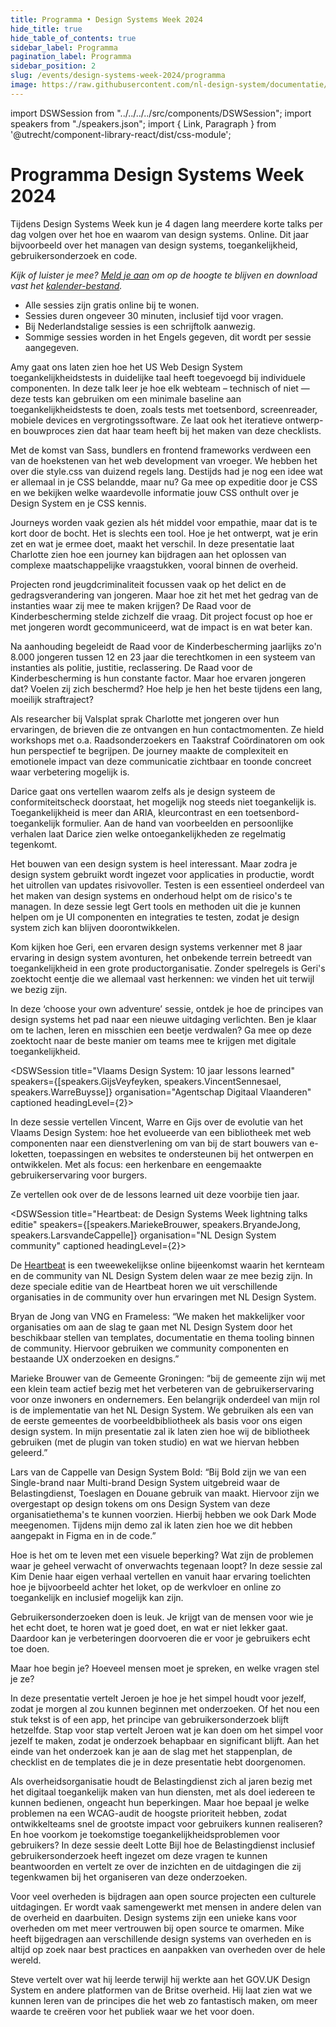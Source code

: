 ```yaml
---
title: Programma • Design Systems Week 2024
hide_title: true
hide_table_of_contents: true
sidebar_label: Programma
pagination_label: Programma
sidebar_position: 2
slug: /events/design-systems-week-2024/programma
image: https://raw.githubusercontent.com/nl-design-system/documentatie/assets/dsw-24.png
---
```


import DSWSession from "../../../../src/components/DSWSession";
import speakers from "./speakers.json";
import { Link, Paragraph } from '@utrecht/component-library-react/dist/css-module';

# Programma Design Systems Week 2024

<Paragraph lead>Tijdens Design Systems Week kun je 4 dagen lang meerdere korte talks per dag volgen over het hoe en waarom van design systems. Online. Dit jaar bijvoorbeeld over het managen van design systems, toegankelijkheid, gebruikersonderzoek en code.</Paragraph>

<Paragraph>_Kijk of luister je mee? [Meld je aan](/events/design-systems-week/aanmelden) om op de hoogte te blijven en download vast het [kalender-bestand](/dsweek-2024/dsweek-2024.ics)._</Paragraph>

- Alle sessies zijn gratis online bij te wonen.
- Sessies duren ongeveer 30 minuten, inclusief tijd voor vragen.
- Bij Nederlandstalige sessies is een schrijftolk aanwezig.
- Sommige sessies worden in het Engels gegeven, dit wordt per sessie aangegeven.

<DSWSession title="Using USWDS Accessibility Tests to Develop Accessibility Skills Across Government Teams" speakers={[speakers.AmyCole]} organisation="US Web Design System" headingLevel={2}>

<Paragraph>Amy gaat ons laten zien hoe het US Web Design System toegankelijkheidstests in duidelijke taal heeft toegevoegd bij individuele componenten. In deze talk leer je hoe elk webteam – technisch of niet — deze tests kan gebruiken om een minimale baseline aan toegankelijkheidstests te doen, zoals tests met toetsenbord, screenreader, mobiele devices en vergrotingssoftware. Ze laat ook het iteratieve ontwerp- en bouwproces zien dat haar team heeft bij het maken van deze checklists.</Paragraph>

</DSWSession>

<DSWSession title="Wat je allemaal niet weet over je CSS" speakers={[speakers.BartVeneman]} organisation="Project Wallace" captioned headingLevel={2}>

<Paragraph>Met de komst van Sass, bundlers en frontend frameworks verdween een van de hoekstenen van het web development van vroeger. We hebben het over die style.css van duizend regels lang. Destijds had je nog een idee wat er allemaal in je CSS belandde, maar nu? Ga mee op expeditie door je CSS en we bekijken welke waardevolle informatie jouw CSS onthult over je Design System en je CSS kennis.</Paragraph>

</DSWSession>

<DSWSession title="Jongeren en jeugdcriminaliteit: een journey voor (en naar) betere communicatie door de Raad van de Kinderbescherming" speakers={[speakers.CharlottevanBijnen]} organisation="Valsplat" captioned headingLevel={2}>

<Paragraph>Journeys worden vaak gezien als hét middel voor empathie, maar dat is te kort door de bocht. Het is slechts een tool. Hoe je het ontwerpt, wat je erin zet en wat je ermee doet, maakt het verschil. In deze presentatie laat Charlotte zien hoe een journey kan bijdragen aan het oplossen van complexe maatschappelijke vraagstukken, vooral binnen de overheid.</Paragraph>

<Paragraph>Projecten rond jeugdcriminaliteit focussen vaak op het delict en de gedragsverandering van jongeren. Maar hoe zit het met het gedrag van de instanties waar zij mee te maken krijgen? De Raad voor de Kinderbescherming stelde zichzelf die vraag. Dit project focust op hoe er met jongeren wordt gecommuniceerd, wat de impact is en wat beter kan.</Paragraph>

<Paragraph>Na aanhouding begeleidt de Raad voor de Kinderbescherming jaarlijks zo'n 8.000 jongeren tussen 12 en 23 jaar die terechtkomen in een systeem van instanties als politie, justitie, reclassering. De Raad voor de Kinderbescherming is hun constante factor. Maar hoe ervaren jongeren dat? Voelen zij zich beschermd? Hoe help je hen het beste tijdens een lang, moeilijk straftraject?</Paragraph>

<Paragraph>Als researcher bij Valsplat sprak Charlotte met jongeren over hun ervaringen, de brieven die ze ontvangen en hun contactmomenten. Ze hield workshops met o.a. Raadsonderzoekers en Taakstraf Coördinatoren om ook hun perspectief te begrijpen. De journey maakte de complexiteit en emotionele impact van deze communicatie zichtbaar en toonde concreet waar verbetering mogelijk is.</Paragraph>

</DSWSession>

<DSWSession title="Unmeasurable Accessibility: Beyond conformance" speakers={[speakers.DariceDeCuba]} organisation="darice.org" captioned headingLevel={2}>

<Paragraph>Darice gaat ons vertellen waarom zelfs als je design systeem de conformiteitscheck doorstaat, het mogelijk nog steeds niet toegankelijk is. Toegankelijkheid is meer dan ARIA, kleurcontrast en een toetsenbord-toegankelijk formulier. Aan de hand van voorbeelden en persoonlijke verhalen laat Darice zien welke ontoegankelijkheden ze regelmatig tegenkomt.</Paragraph>

</DSWSession>

<DSWSession title="Testing UI" speakers={[speakers.GertHengeveld]} organisation="Chromatic" headingLevel={2}>

<Paragraph>Het bouwen van een design system is heel interessant. Maar zodra je design system gebruikt wordt ingezet voor applicaties in productie, wordt het uitrollen van updates risivovoller. Testen is een essentieel onderdeel van het maken van design systems en onderhoud helpt om de risico's te managen. In deze sessie legt Gert tools en methoden uit die je kunnen helpen om je UI componenten en integraties te testen, zodat je design system zich kan blijven doorontwikkelen.</Paragraph>

</DSWSession>

<DSWSession title="Design Systems: Choose your own adventure" speakers={[speakers.GeriReid]} organisation="Just Eat Takeaway" headingLevel={2}>

<Paragraph>Kom kijken hoe Geri, een ervaren design systems verkenner met 8 jaar ervaring in design system avonturen, het onbekende terrein betreedt van toegankelijkheid in een grote productorganisatie. Zonder spelregels is Geri's zoektocht eentje die we allemaal vast herkennen: we vinden het uit terwijl we bezig zijn.</Paragraph>

<Paragraph>In deze ‘choose your own adventure’ sessie, ontdek je hoe de principes van design systems het pad naar een nieuwe uitdaging verlichten. Ben je klaar om te lachen, leren en misschien een beetje verdwalen? Ga mee op deze zoektocht naar de beste manier om teams mee te krijgen met digitale toegankelijkheid.</Paragraph>

</DSWSession>

<DSWSession title="Vlaams Design System: 10 jaar lessons learned" speakers={[speakers.GijsVeyfeyken, speakers.VincentSennesael, speakers.WarreBuysse]} organisation="Agentschap Digitaal Vlaanderen" captioned headingLevel={2}>

<Paragraph>In deze sessie vertellen Vincent, Warre en Gijs over de evolutie van het Vlaams Design System: hoe het evolueerde van een bibliotheek met web componenten naar een dienstverlening om van bij de start bouwers van e-loketten, toepassingen en websites te ondersteunen bij het ontwerpen en ontwikkelen. Met als focus: een herkenbare en eengemaakte gebruikerservaring voor burgers.</Paragraph>

<Paragraph>Ze vertellen ook over de de lessons learned uit deze voorbije tien jaar.</Paragraph>

</DSWSession>

<DSWSession title="Heartbeat: de Design Systems Week lightning talks editie" speakers={[speakers.MariekeBrouwer, speakers.BryandeJong, speakers.LarsvandeCappelle]} organisation="NL Design System community" captioned headingLevel={2}>

<Paragraph>De [Heartbeat](/events/heartbeat) is een tweewekelijkse online bijeenkomst waarin het kernteam en de community van NL Design System delen waar ze mee bezig zijn. In deze speciale editie van de Heartbeat horen we uit verschillende organisaties in de community over hun ervaringen met NL Design System.</Paragraph>

<Paragraph>Bryan de Jong van VNG en Frameless: “We maken het makkelijker voor organisaties om aan de slag te gaan met NL Design System door het beschikbaar stellen van templates, documentatie en thema tooling binnen de community. Hiervoor gebruiken we community componenten en bestaande UX onderzoeken en designs.”</Paragraph>

<Paragraph>Marieke Brouwer van de Gemeente Groningen: “bij de gemeente zijn wij met een klein team actief bezig met het verbeteren van de gebruikerservaring voor onze inwoners en ondernemers. Een belangrijk onderdeel van mijn rol is de implementatie van het NL Design System. We gebruiken als een van de eerste gemeentes de voorbeeldbibliotheek als basis voor ons eigen design system. In mijn presentatie zal ik laten zien hoe wij de bibliotheek gebruiken (met de plugin van token studio) en wat we hiervan hebben geleerd.”</Paragraph>

<Paragraph>Lars van de Cappelle van Design System Bold: “Bij Bold zijn we van een Single-brand naar Multi-brand Design System uitgebreid waar de Belastingdienst, Toeslagen en Douane gebruik van maakt. Hiervoor zijn we overgestapt op design tokens om ons Design System van deze organisatiethema's te kunnen voorzien. Hierbij hebben we ook Dark Mode meegenomen. Tijdens mijn demo zal ik laten zien hoe we dit hebben aangepakt in Figma en in de code.”</Paragraph>

</DSWSession>

<DSWSession title="Tips voor toegankelijke dienstverlening" speakers={[speakers.KimDenie]} organisation="adviseur" captioned headingLevel={2}>

<Paragraph>Hoe is het om te leven met een visuele beperking? Wat zijn de problemen waar je geheel verwacht of onverwachts tegenaan loopt? In deze sessie zal Kim Denie haar eigen verhaal vertellen en vanuit haar ervaring toelichten hoe je bijvoorbeeld achter het loket, op de werkvloer en online zo toegankelijk en inclusief mogelijk kan zijn.</Paragraph>

</DSWSession>

<DSWSession title="Je eerste gebruikersonderzoek doen, hoe doe je dat?" speakers={[speakers.JeroenDuChatinier]} organisation="Gemeente Utrecht" captioned headingLevel={2}>

<Paragraph>Gebruikersonderzoeken doen is leuk. Je krijgt van de mensen voor wie je het echt doet, te horen wat je goed doet, en wat er niet lekker gaat. Daardoor kan je verbeteringen doorvoeren die er voor je gebruikers echt toe doen.</Paragraph>

<Paragraph>Maar hoe begin je? Hoeveel mensen moet je spreken, en welke vragen stel je ze?</Paragraph>

<Paragraph>In deze presentatie vertelt Jeroen je hoe je het simpel houdt voor jezelf, zodat je morgen al zou kunnen beginnen met onderzoeken. Of het nou een stuk tekst is of een app, het principe van gebruikersonderzoek blijft hetzelfde. Stap voor stap vertelt Jeroen wat je kan doen om het simpel voor jezelf te maken, zodat je onderzoek behapbaar en significant blijft. Aan het einde van het onderzoek kan je aan de slag met het stappenplan, de checklist en de templates die je in deze presentatie hebt doorgenomen.</Paragraph>

</DSWSession>

<DSWSession title="Inclusief gebruikersonderzoek bij de Belastingdienst, een blik achter de schermen" speakers={[speakers.LotteBijl]} organisation="Belastingdienst" captioned headingLevel={2}>

<Paragraph>Als overheidsorganisatie houdt de Belastingdienst zich al jaren bezig met het digitaal toegankelijk maken van hun diensten, met als doel iedereen te kunnen bedienen, ongeacht hun beperkingen. Maar hoe bepaal je welke problemen na een WCAG-audit de hoogste prioriteit hebben, zodat ontwikkelteams snel de grootste impact voor gebruikers kunnen realiseren? En hoe voorkom je toekomstige toegankelijkheidsproblemen voor gebruikers? In deze sessie deelt Lotte Bijl hoe de Belastingdienst inclusief gebruikersonderzoek heeft ingezet om deze vragen te kunnen beantwoorden en vertelt ze over de inzichten en de uitdagingen die zij tegenkwamen bij het organiseren van deze onderzoeken.</Paragraph>

</DSWSession>

<DSWSession title="De voordelen van open werken met design systems bij de overheid" speakers={[speakers.MikeGifford]} organisation="Civic Actions" headingLevel={2}>

<Paragraph>Voor veel overheden is bijdragen aan open source projecten een culturele uitdagingen. Er wordt vaak samengewerkt met mensen in andere delen van de overheid en daarbuiten. Design systems zijn een unieke kans voor overheden om met meer vertrouwen bij open source te omarmen. Mike heeft bijgedragen aan verschillende design systems van overheden en is altijd op zoek naar best practices en aanpakken van overheden over de hele wereld.</Paragraph>

</DSWSession>

<DSWSession title="Common direction, boring magic" speakers={[speakers.SteveMesser]} organisation="freelance" headingLevel={2}>

<Paragraph>Steve vertelt over wat hij leerde terwijl hij werkte aan het GOV.‌UK Design System en andere platformen van de Britse overheid. Hij laat zien wat we kunnen leren van de principes die het web zo fantastisch maken, om meer waarde te creëren voor het publiek waar we het voor doen.</Paragraph>

</DSWSession>
